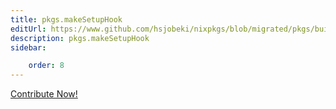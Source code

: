 ```yaml
---
title: pkgs.makeSetupHook
editUrl: https://www.github.com/hsjobeki/nixpkgs/blob/migrated/pkgs/build-support/trivial-builders/default.nix#L633C5
description: pkgs.makeSetupHook
sidebar:

    order: 8
---
```


<a href="https://www.github.com/hsjobeki/nixpkgs/blob/migrated/pkgs/build-support/trivial-builders/default.nix#L633C5">Contribute Now!</a>



